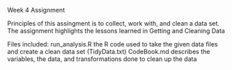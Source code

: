 Week 4 Assignment

Principles of this assingment is to collect, work with, and clean a data set.  The assignment highlights the lessons learned in Getting and Cleaning Data

Files included:
  run_analysis.R  the R code used to take the given data files and create a clean data set (TidyData.txt)
  CodeBook.md describes the variables, the data, and transformations done to clean up the data
  
